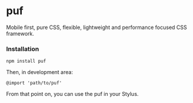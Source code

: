# puf

Mobile first, pure CSS, flexible, lightweight and performance focused CSS framework.

### Installation

```
npm install puf
```

Then, in development area:

```styl
@import 'path/to/puf'
```

From that point on, you can use the puf in your Stylus.
